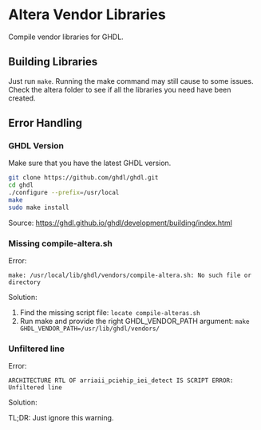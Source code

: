 # Altera Vendor Libraries

Compile vendor libraries for GHDL.

## Building Libraries

Just run `make`. Running the make command may still cause to some issues. Check the altera folder to see if all the libraries you need have been created.

## Error Handling

### GHDL Version

Make sure that you have the latest GHDL version.

```bash
git clone https://github.com/ghdl/ghdl.git
cd ghdl
./configure --prefix=/usr/local
make
sudo make install
```

Source: https://ghdl.github.io/ghdl/development/building/index.html

### Missing compile-altera.sh

Error:

`make: /usr/local/lib/ghdl/vendors/compile-altera.sh: No such file or directory`

Solution:

1. Find the missing script file: `locate compile-alteras.sh`
2. Run make and provide the right GHDL_VENDOR_PATH argument: `make GHDL_VENDOR_PATH=/usr/lib/ghdl/vendors/`

### Unfiltered line

Error:

`ARCHITECTURE RTL OF arriaii_pciehip_iei_detect IS SCRIPT ERROR: Unfiltered line`

Solution:

TL;DR: Just ignore this warning.
